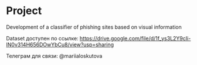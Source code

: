 # Project
Development of a classifier of phishing sites based on visual information

Dataset доступен по ссылке: https://drive.google.com/file/d/1f_ys3L2Y9cIi-IN0v314H656DOwYbCu8/view?usp=sharing

Телеграм для связи: @mariialoskutova
